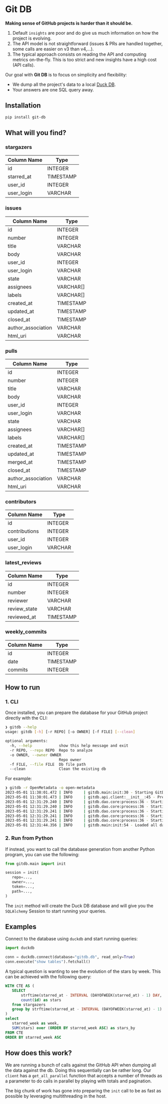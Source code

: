 # Git DB

**Making sense of GitHub projects is harder than it should be.**

1. Default `insights` are poor and do give us much information on how the project is evolving.
2. The API model is not straightforward (issues & PRs are handled together, some calls are easier on v3 than v4,...).
3. The typical approach consists on reading the API and computing metrics on-the-fly. 
   This is too strict and new insights have a high cost (API calls).

Our goal with **Git DB** is to focus on simplicity and flexibility:
- We dump all the project's data to a local [Duck DB](https://duckdb.org/).
- Your answers are one SQL query away.

## Installation

```bash
pip install git-db
```

## What will you find?

### stargazers

| Column Name | Type      |
|-------------|-----------|
| id          | INTEGER   |
| starred_at  | TIMESTAMP |
| user_id     | INTEGER   |
| user_login  | VARCHAR   |

### issues

| Column Name        | Type      |
|--------------------|-----------|
| id                 | INTEGER   |
| number             | INTEGER   |
| title              | VARCHAR   |
| body               | VARCHAR   |
| user_id            | INTEGER   |
| user_login         | VARCHAR   |
| state              | VARCHAR   |
| assignees          | VARCHAR[] |
| labels             | VARCHAR[] |
| created_at         | TIMESTAMP |
| updated_at         | TIMESTAMP |
| closed_at          | TIMESTAMP |
| author_association | VARCHAR   |
| html_uri           | VARCHAR   |

### pulls

| Column Name         | Type      |
|---------------------|-----------|
| id                  | INTEGER   |
| number              | INTEGER   |
| title               | VARCHAR   |
| body                | VARCHAR   |
| user_id             | INTEGER   |
| user_login          | VARCHAR   |
| state               | VARCHAR   |
| assignees           | VARCHAR[] |
| labels              | VARCHAR[] |
| created_at          | TIMESTAMP |
| updated_at          | TIMESTAMP |
| merged_at           | TIMESTAMP |
| closed_at           | TIMESTAMP |
| author_association  | VARCHAR   |
| html_uri            | VARCHAR   |

### contributors

| Column Name   | Type      |
|---------------|-----------|
| id            | INTEGER   |
| contributions | INTEGER   |
| user_id       | INTEGER   |
| user_login    | VARCHAR   |

### latest_reviews

| Column Name  | Type      |
|--------------|-----------|
| id           | INTEGER   |
| number       | INTEGER   |
| reviewer     | VARCHAR   |
| review_state | VARCHAR   |
| reviewed_at  | TIMESTAMP |

### weekly_commits

| Column Name  | Type      |
|--------------|-----------|
| id           | INTEGER   |
| date         | TIMESTAMP |
| commits      | INTEGER   |

## How to run

### 1. CLI

Once installed, you can prepare the database for your GitHub project directly with the CLI:

```bash
❯ gitdb --help                                                                                                                                                                                                                                                                                                                                                                 х INT Py 3.9.13 11:36:05
usage: gitdb [-h] [-r REPO] [-o OWNER] [-f FILE] [--clean]

optional arguments:
  -h, --help            show this help message and exit
  -r REPO, --repo REPO  Repo to analyze
  -o OWNER, --owner OWNER
                        Repo owner
  -f FILE, --file FILE  Db file path
  --clean               Clean the existing db
```

For example:

```bash
❯ gitdb -r OpenMetadata -o open-metadata                                                                                                                                                                                                                                                                                                                                          3s Py 3.9.13 11:37:04
2023-05-01 11:38:01.472 | INFO     | gitdb.main:init:30 - Starting GitDB in gitdb.db...
2023-05-01 11:38:01.473 | INFO     | gitdb.api.client:__init__:45 - Preparing client with root='api.github.com' owner='open-metadata' repo='OpenMetadata' token=SecretStr('**********') start_date='Aug 1 2021' timeout=300 graphql='graphql'
2023-05-01 12:31:29.240 | INFO     | gitdb.dao.core:process:36 - Starting to process ReviewsDAO...
2023-05-01 12:31:29.240 | INFO     | gitdb.dao.core:process:36 - Starting to process IssuesDAO...
2023-05-01 12:31:29.241 | INFO     | gitdb.dao.core:process:36 - Starting to process StarsDAO...
2023-05-01 12:31:29.241 | INFO     | gitdb.dao.core:process:36 - Starting to process WeeklyCommitsDAO...
2023-05-01 12:31:29.241 | INFO     | gitdb.dao.core:process:36 - Starting to process ContributorsDAO...
2023-05-01 12:31:44.356 | INFO     | gitdb.main:init:54 - Loaded all data in 0.26767790695000004 min.
```

### 2. Run from Python

If instead, you want to call the database generation from another Python program, you can use the following:

```python
from gitdb.main import init

session = init(
   repo=...,
   owner=...,
   token=...,
   path=...,
)
```

The `init` method will create the Duck DB database and will give you the `SQLAlchemy` Session to start running
your queries.

## Examples

Connect to the database using `duckdb` and start running queries:

```python
import duckdb

conn = duckdb.connect(database="gitdb.db", read_only=True)
conn.execute("show tables").fetchall()
```

A typical question is wanting to see the evolution of the stars by week. This can be achieved with the
following query:

```sql
WITH CTE AS (
   SELECT 
       strftime(starred_at - INTERVAL (DAYOFWEEK(starred_at) - 1) DAY, '%Y/%m/%d') as starred_week,
       count(id) as stars 
   from stargazers 
   group by strftime(starred_at - INTERVAL (DAYOFWEEK(starred_at) - 1) DAY, '%Y/%m/%d')
)
select
   starred_week as week,
   SUM(stars) over (ORDER BY starred_week ASC) as stars_by
FROM CTE
ORDER BY starred_week ASC
```

## How does this work?

We are running a bunch of calls against the GitHub API when dumping all the data against the db. Doing this sequentially
can be rather long. Our `client` has a `get_all_parallel` function that accepts a number of threads as a parameter to do calls
in parallel by playing with totals and pagination.

The big chunk of work has gone into preparing the `init` call to be as fast as possible by leveraging multithreading in the host.
